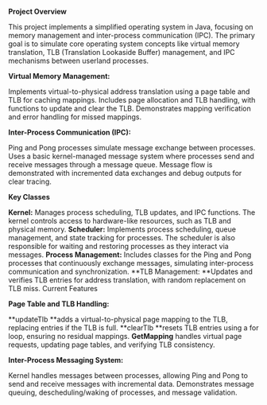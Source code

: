**Project Overview**

This project implements a simplified operating system in Java, focusing on memory management and inter-process communication (IPC). 
The primary goal is to simulate core operating system concepts like virtual memory translation, TLB (Translation Lookaside Buffer) management, and IPC mechanisms between userland processes.

**Virtual Memory Management:**

Implements virtual-to-physical address translation using a page table and TLB for caching mappings.
Includes page allocation and TLB handling, with functions to update and clear the TLB.
Demonstrates mapping verification and error handling for missed mappings.

**Inter-Process Communication (IPC):**

Ping and Pong processes simulate message exchange between processes.
Uses a basic kernel-managed message system where processes send and receive messages through a message queue.
Message flow is demonstrated with incremented data exchanges and debug outputs for clear tracing.

**Key Classes**

**Kernel:** Manages process scheduling, TLB updates, and IPC functions. The kernel controls access to hardware-like resources, such as TLB and physical memory.
**Scheduler:** Implements process scheduling, queue management, and state tracking for processes. The scheduler is also responsible for waiting and restoring processes as they interact via messages.
**Process Management:** Includes classes for the Ping and Pong processes that continuously exchange messages, simulating inter-process communication and synchronization.
**TLB Management: **Updates and verifies TLB entries for address translation, with random replacement on TLB miss.
Current Features

**Page Table and TLB Handling:**

**updateTlb **adds a virtual-to-physical page mapping to the TLB, replacing entries if the TLB is full.
**clearTlb **resets TLB entries using a for loop, ensuring no residual mappings.
**GetMapping** handles virtual page requests, updating page tables, and verifying TLB consistency.

**Inter-Process Messaging System:**

Kernel handles messages between processes, allowing Ping and Pong to send and receive messages with incremental data.
Demonstrates message queuing, descheduling/waking of processes, and message validation.
